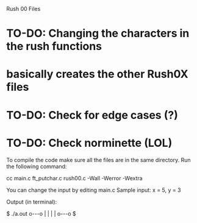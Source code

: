 Rush 00 Files
# TO-DO: Changing the characters in the rush functions
# 	 basically creates the other Rush0X files
# TO-DO: Check for edge cases (?)
# TO-DO: Check norminette (LOL)

To compile the code make sure all the files are in the same directory.
Run the following command:

cc main.c ft_putchar.c rush00.c -Wall -Werror -Wextra

You can change the input by editing main.c
Sample input:
x = 5, y = 3

Output (in terminal):

$ ./a.out
o---o
|   |
|   |
o---o
$ 
